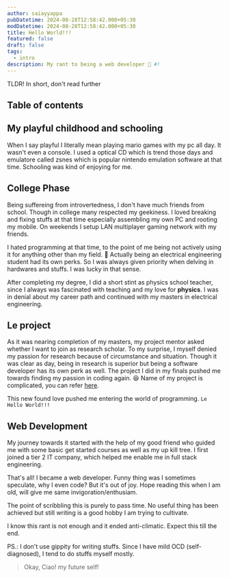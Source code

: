 ```yaml
---
author: saiayyappa
pubDatetime: 2024-08-28T12:58:42.000+05:30
modDatetime: 2024-08-28T12:58:42.000+05:30
title: Hello World!!!
featured: false
draft: false
tags:
  - intro
description: My rant to being a web developer 🤫 #!
---
```


TLDR! In short, don't read further

## Table of contents

## My playful childhood and schooling

When I say playful I literally mean playing mario games with my pc all day.
It wasn't even a console. I used a optical CD which is trend those days and
emulatore called zsnes which is popular nintendo emulation software at that time. Schooling was kind of enjoying for me.

## College Phase

Being suffereing from introvertedness, I don't have much friends from school. Though in college many respected my geekiness. I loved breaking and fixing stuffs at that time especially assembling my own PC and rooting my mobile. On weekends I setup LAN multiplayer gaming network with my friends.

I hated programming at that time, to the point of me being not actively using it for anything other than my field. 👀 Actually being an electrical engineering student had its own perks. So I was always given priority when delving in hardwares and stuffs. I was lucky in that sense.

After completing my degree, I did a short stint as physics school teacher, since I always was fascinated with teaching and my love for **physics**. I was in denial about my career path and continued with my masters in electrical engineering.

## Le project

As it was nearing completion of my masters, my project mentor asked whether I want to join as research scholar. To my surprise, I myself denied my passion for research because of circumstance and situation. Though it was clear as day, being in research is superior but being a software developer has its own perk as well. The project I did in my finals pushed me towards finding my passion in coding again. 😆 Name of my project is complicated, you can refer [here](https://ieeexplore.ieee.org/abstract/document/8719311).

This new found love pushed me entering the world of programming. `Le Hello World!!!`

## Web Development

My journey towards it started with the help of my good friend who guided me with some basic get started courses as well as my up kill tree. I first joined a tier 2 IT company, which helped me enable me in full stack engineering.

That's all! I became a web developer. Funny thing was I sometimes speculate, why I even code? But it's out of joy. Hope reading this when I am old, will give me same invigoration/enthusiam.

The point of scribbling this is purely to pass time. No useful thing has been achieved but still writing is a good hobby I am trying to cultivate.

I know this rant is not enough and it ended anti-climatic. Expect this till the end.

PS.: I don't use gippity for writing stuffs. Since I have mild OCD (self-diagnosed), I tend to do stuffs myself mostly.

> Okay, Ciao! my future self!